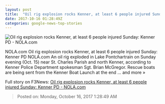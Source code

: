```yaml
---
layout: post
title:  "Oil rig explosion rocks Kenner, at least 6 people injured Sunday: Kenner PD - NOLA.com"
date: 2017-10-16 01:28:49Z
categories: google-news-top-stories
---
```


![Oil rig explosion rocks Kenner, at least 6 people injured Sunday: Kenner PD - NOLA.com](https://i.ytimg.com/vi/Bzexnm-ySTY/hqdefault.jpg)

NOLA.com Oil rig explosion rocks Kenner, at least 6 people injured Sunday: Kenner PD NOLA.com An oil rig exploded in Lake Pontchartrain on Sunday evening (Oct. 15) near St. Charles Parish and north Kenner, according to Kenner Police Department spokesman Sgt. Brian McGregor. Rescue boats are being sent from the Kenner Boat Launch at the end ... and more »


Full story on F3News: [Oil rig explosion rocks Kenner, at least 6 people injured Sunday: Kenner PD - NOLA.com](http://www.f3nws.com/n/JzpqrC)

> Posted on: Monday, October 16, 2017 1:28:49 AM
